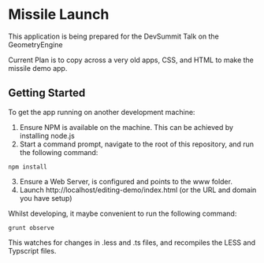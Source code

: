 Missile Launch
=========

This application is being prepared for the DevSummit Talk on the GeometryEngine


Current Plan is to copy across a very old apps, CSS, and HTML to make the missile demo app.


  
  ## Getting Started
  
  To get the app running on another development machine:
  
  1. Ensure NPM is available on the machine. This can be achieved by installing node.js
  2. Start a command prompt, navigate to the root of this repository, and run the following command:
  ```
  npm install
  ```
  3. Ensure a Web Server, is configured and points to the www folder.
  4. Launch http://localhost/editing-demo/index.html   (or the URL and domain you have setup)
  
  
  Whilst developing, it maybe convenient to run the following command:
  ```
  grunt observe
  ```
  This watches for changes in .less and .ts files, and recompiles the LESS and Typscript files.
  
  
   


